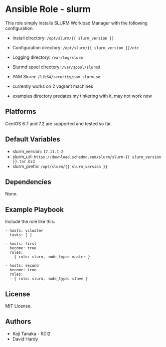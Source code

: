 Ansible Role - slurm
====================

This role simply installs SLURM Workload Manager with the following configuration.

- Install directory: `/opt/slurm/{{ slurm_version }}`
- Configuration directory: `/opt/slurm/{{ slurm_version }}/etc`
- Logging directory: `/var/log/slurm`
- Slurmd spool directory: `/var/spool/slurmd`
- PAM Slurm: `/lib64/security/pam_slurm.so`

- currently works on 2 vagrant machines
- examples directory predates my tinkering with it, may not work now

Platforms
---------

CentOS 6.7 and 7.2 are supported and tested so far.

Default Variables
-----------------

- slurm_version: `17.11.1-2`
- slurm_url: `https://download.schedmd.com/slurm/slurm-{{ slurm_version }}.tar.bz2`
- slurm_prefix: `/opt/slurm/{{ slurm_version }}`

Dependencies
------------

None.

Example Playbook
----------------

Include the role like this:


    - hosts: vcluster
      tasks: [ ]

    - hosts: first
      become: true
      roles:
      - { role: slurm, node_type: master }

    - hosts: second
      become: true
      roles:
      - { role: slurm, node_type: slave }

License
-------

MIT License.

Authors
------

- Koji Tanaka - RDI2
- David Hardy
